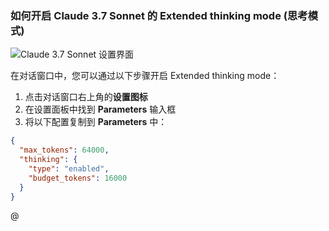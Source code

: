 ### 如何开启 Claude 3.7 Sonnet 的 Extended thinking mode (思考模式)

![Claude 3.7 Sonnet 设置界面](/claude-3.7-sonnet.png)

在对话窗口中，您可以通过以下步骤开启 Extended thinking mode：

1. 点击对话窗口右上角的**设置图标**
2. 在设置面板中找到 **Parameters** 输入框
3. 将以下配置复制到 **Parameters** 中：

```json
{
  "max_tokens": 64000,
  "thinking": {
    "type": "enabled",
    "budget_tokens": 16000
  }
}
```
@
